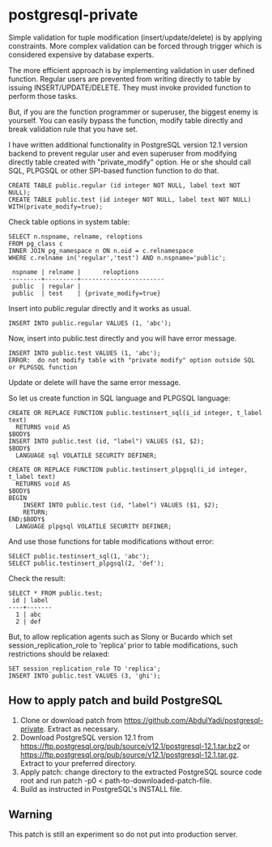 # postgresql-private
Simple validation for tuple modification (insert/update/delete) is by applying constraints. More complex validation can be forced through trigger which is considered expensive by database experts.

The more efficient approach is by implementing validation in user defined function. Regular users are prevented from writing directly to table by issuing INSERT/UPDATE/DELETE. They must invoke provided function to perform those tasks.

But, if you are the function programmer or superuser, the biggest enemy is yourself. You can easily bypass the function, modify table directly and break validation rule that you have set.

I have written additional functionality in PostgreSQL version 12.1 version backend to prevent regular user and even superuser from modifying directly table created with "private_modify" option. He or she should call SQL, PLPGSQL or other SPI-based function function to do that.
~~~
CREATE TABLE public.regular (id integer NOT NULL, label text NOT NULL);
CREATE TABLE public.test (id integer NOT NULL, label text NOT NULL) WITH(private_modify=true);
~~~
Check table options in system table:
~~~
SELECT n.nspname, relname, reloptions
FROM pg_class c 
INNER JOIN pg_namespace n ON n.oid = c.relnamespace
WHERE c.relname in('regular','test') AND n.nspname='public';

 nspname | relname |      reloptions
---------+---------+-----------------------
 public  | regular | 
 public  | test    | {private_modify=true}
~~~
Insert into public.regular directly and it works as usual.
~~~
INSERT INTO public.regular VALUES (1, 'abc');
~~~
Now, insert into public.test directly and you will have error message.
~~~
INSERT INTO public.test VALUES (1, 'abc');
ERROR:  do not modify table with "private modify" option outside SQL or PLPGSQL function
~~~
Update or delete will have the same error message.

So let us create function in SQL language and PLPGSQL language:
~~~
CREATE OR REPLACE FUNCTION public.testinsert_sql(i_id integer, t_label text)
  RETURNS void AS
$BODY$
INSERT INTO public.test (id, "label") VALUES ($1, $2);
$BODY$
  LANGUAGE sql VOLATILE SECURITY DEFINER;

CREATE OR REPLACE FUNCTION public.testinsert_plpgsql(i_id integer, t_label text)
  RETURNS void AS
$BODY$
BEGIN
	INSERT INTO public.test (id, "label") VALUES ($1, $2);
	RETURN;
END;$BODY$
  LANGUAGE plpgsql VOLATILE SECURITY DEFINER;
~~~
And use those functions for table modifications without error:
~~~
SELECT public.testinsert_sql(1, 'abc');
SELECT public.testinsert_plpgsql(2, 'def');
~~~
Check the result:
~~~
SELECT * FROM public.test;
 id | label 
----+-------
  1 | abc
  2 | def
~~~
But, to allow replication agents such as Slony or Bucardo which set session_replication_role to 'replica' prior to table modifications, such restrictions should be relaxed:
~~~
SET session_replication_role TO 'replica';
INSERT INTO public.test VALUES (3, 'ghi');
~~~
## How to apply patch and build PostgreSQL
1. Clone or download patch from https://github.com/AbdulYadi/postgresql-private. Extract as necessary.
2. Download PostgreSQL version 12.1 from https://ftp.postgresql.org/pub/source/v12.1/postgresql-12.1.tar.bz2 or https://ftp.postgresql.org/pub/source/v12.1/postgresql-12.1.tar.gz. Extract to your preferred directory.
3. Apply patch: change directory to the extracted PostgreSQL source code root and run patch -p0 < path-to-downloaded-patch-file.
4. Build as instructed in PostgreSQL's INSTALL file.
## Warning
This patch is still an experiment so do not put into production server.



